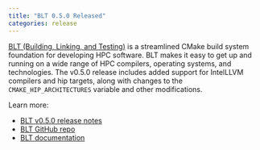 ```yaml
---
title: "BLT 0.5.0 Released"
categories: release
---
```


[BLT (Building, Linking, and Testing)](https://github.com/LLNL/blt) is a streamlined CMake build system foundation for developing HPC software. BLT makes it easy to get up and running on a wide range of HPC compilers, operating systems, and technologies. The v0.5.0 release includes added support for IntelLLVM compilers and hip targets, along with changes to the `CMAKE_HIP_ARCHITECTURES` variable and other modifications.

Learn more:

- [BLT v0.5.0 release notes](https://github.com/LLNL/blt/releases/tag/v0.5.0)
- [BLT GitHub repo](https://github.com/LLNL/blt)
- [BLT documentation](https://llnl-blt.readthedocs.io/en/develop/)
